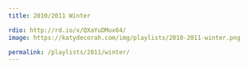 ```yaml
---
title: 2010/2011 Winter

rdio: http://rd.io/x/QXaYuDMox64/
image: https://katydecorah.com/img/playlists/2010-2011-winter.png

permalink: /playlists/2011/winter/
---
```


